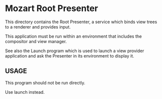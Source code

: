 # Mozart Root Presenter

This directory contains the Root Presenter, a service which binds view trees
to a renderer and provides input.

This application must be run within an environment that includes the
compositor and view manager.

See also the Launch program which is used to launch a view provider
application and ask the Presenter in its environment to display it.

## USAGE

This program should not be run directly.

Use launch instead.
